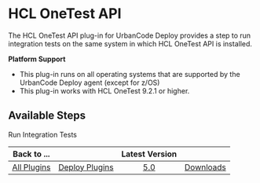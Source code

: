 
HCL OneTest API
===============


The HCL OneTest API plug-in for UrbanCode Deploy provides a step to run integration tests on the same system in which HCL OneTest API is installed.


 **Platform Support**
* This plug-in runs on all operating systems that are supported by the UrbanCode Deploy agent (except for z/OS)
* This plug-in works with HCL OneTest 9.2.1 or higher.



Available Steps
---------------


Run Integration Tests





|Back to ...||Latest Version||
| :---: | :---: | :---: | :---: |
|[All Plugins](../../index.md)|[Deploy Plugins](../README.md)|[5.0](https://raw.githubusercontent.com/UrbanCode/IBM-UCD-PLUGINS/main/files/HCLOneTestAPI/HOT-API-UCD-5.0.zip)|[Downloads](downloads.md)|
